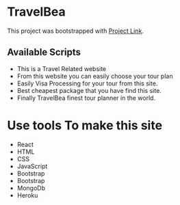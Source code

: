 # TravelBea

This project was bootstrapped with [Project Link](https://travelbea-11869.web.appcreate-react-app).

## Available Scripts

* This is a Travel Related website
* From this website you can easily choose your tour plan
* Easily Visa Processing for your tour from this site.
* Best cheapest package that you have find this site.
* Finally TravelBea finest tour planner in the world.


# Use tools To make this site
* React
* HTML
* CSS
* JavaScript
* Bootstrap 
* Bootstrap 
* MongoDb
* Heroku